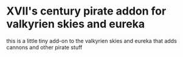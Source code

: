 # XVII's century pirate addon for valkyrien skies and eureka
this is a little tiny add-on to the valkyrien skies and eureka that adds cannons and other pirate stuff
